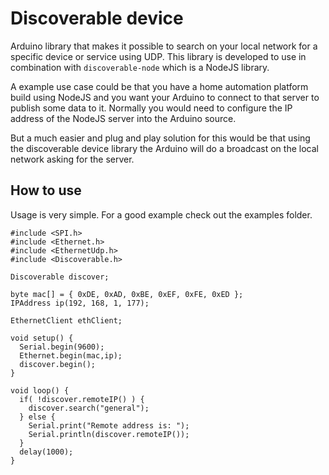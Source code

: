 Discoverable device
===================
Arduino library that makes it possible to search on your local network for a specific device or service using UDP. 
This library is developed to use in combination with `discoverable-node` which is a NodeJS library.

A example use case could be that you have a home automation platform build using NodeJS and you want your Arduino to connect to that server to publish some data to it.
Normally you would need to configure the IP address of the NodeJS server into the Arduino source. 

But a much easier and plug and play solution for this would be that using the discoverable device library the Arduino will do a broadcast on the local network asking for the server.

How to use
----------
Usage is very simple. For a good example check out the examples folder.

	#include <SPI.h> 
	#include <Ethernet.h>
	#include <EthernetUdp.h>
	#include <Discoverable.h>

	Discoverable discover;

	byte mac[] = { 0xDE, 0xAD, 0xBE, 0xEF, 0xFE, 0xED };
	IPAddress ip(192, 168, 1, 177);

	EthernetClient ethClient;

	void setup() {
	  Serial.begin(9600);
	  Ethernet.begin(mac,ip);
	  discover.begin();
	}

	void loop() {
	  if( !discover.remoteIP() ) {
	    discover.search("general");
	  } else {
	    Serial.print("Remote address is: ");
	    Serial.println(discover.remoteIP());
	  }
	  delay(1000);
	}

